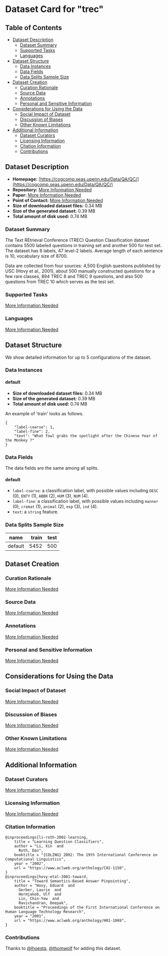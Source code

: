 ---
---

# Dataset Card for "trec"

## Table of Contents
- [Dataset Description](#dataset-description)
  - [Dataset Summary](#dataset-summary)
  - [Supported Tasks](#supported-tasks)
  - [Languages](#languages)
- [Dataset Structure](#dataset-structure)
  - [Data Instances](#data-instances)
  - [Data Fields](#data-fields)
  - [Data Splits Sample Size](#data-splits-sample-size)
- [Dataset Creation](#dataset-creation)
  - [Curation Rationale](#curation-rationale)
  - [Source Data](#source-data)
  - [Annotations](#annotations)
  - [Personal and Sensitive Information](#personal-and-sensitive-information)
- [Considerations for Using the Data](#considerations-for-using-the-data)
  - [Social Impact of Dataset](#social-impact-of-dataset)
  - [Discussion of Biases](#discussion-of-biases)
  - [Other Known Limitations](#other-known-limitations)
- [Additional Information](#additional-information)
  - [Dataset Curators](#dataset-curators)
  - [Licensing Information](#licensing-information)
  - [Citation Information](#citation-information)
  - [Contributions](#contributions)

## Dataset Description

- **Homepage:** [https://cogcomp.seas.upenn.edu/Data/QA/QC/](https://cogcomp.seas.upenn.edu/Data/QA/QC/)
- **Repository:** [More Information Needed](https://github.com/huggingface/datasets/blob/master/CONTRIBUTING.md#how-to-contribute-to-the-dataset-cards)
- **Paper:** [More Information Needed](https://github.com/huggingface/datasets/blob/master/CONTRIBUTING.md#how-to-contribute-to-the-dataset-cards)
- **Point of Contact:** [More Information Needed](https://github.com/huggingface/datasets/blob/master/CONTRIBUTING.md#how-to-contribute-to-the-dataset-cards)
- **Size of downloaded dataset files:** 0.34 MB
- **Size of the generated dataset:** 0.39 MB
- **Total amount of disk used:** 0.74 MB

### Dataset Summary

The Text REtrieval Conference (TREC) Question Classification dataset contains 5500 labeled questions in training set and another 500 for test set. The dataset has 6 labels, 47 level-2 labels. Average length of each sentence is 10, vocabulary size of 8700.

Data are collected from four sources: 4,500 English questions published by USC (Hovy et al., 2001), about 500 manually constructed questions for a few rare classes, 894 TREC 8 and TREC 9 questions, and also 500 questions from TREC 10 which serves as the test set.

### Supported Tasks

[More Information Needed](https://github.com/huggingface/datasets/blob/master/CONTRIBUTING.md#how-to-contribute-to-the-dataset-cards)

### Languages

[More Information Needed](https://github.com/huggingface/datasets/blob/master/CONTRIBUTING.md#how-to-contribute-to-the-dataset-cards)

## Dataset Structure

We show detailed information for up to 5 configurations of the dataset.

### Data Instances

#### default

- **Size of downloaded dataset files:** 0.34 MB
- **Size of the generated dataset:** 0.39 MB
- **Total amount of disk used:** 0.74 MB

An example of 'train' looks as follows.
```
{
    "label-coarse": 1,
    "label-fine": 2,
    "text": "What fowl grabs the spotlight after the Chinese Year of the Monkey ?"
}
```

### Data Fields

The data fields are the same among all splits.

#### default
- `label-coarse`: a classification label, with possible values including `DESC` (0), `ENTY` (1), `ABBR` (2), `HUM` (3), `NUM` (4).
- `label-fine`: a classification label, with possible values including `manner` (0), `cremat` (1), `animal` (2), `exp` (3), `ind` (4).
- `text`: a `string` feature.

### Data Splits Sample Size

| name  |train|test|
|-------|----:|---:|
|default| 5452| 500|

## Dataset Creation

### Curation Rationale

[More Information Needed](https://github.com/huggingface/datasets/blob/master/CONTRIBUTING.md#how-to-contribute-to-the-dataset-cards)

### Source Data

[More Information Needed](https://github.com/huggingface/datasets/blob/master/CONTRIBUTING.md#how-to-contribute-to-the-dataset-cards)

### Annotations

[More Information Needed](https://github.com/huggingface/datasets/blob/master/CONTRIBUTING.md#how-to-contribute-to-the-dataset-cards)

### Personal and Sensitive Information

[More Information Needed](https://github.com/huggingface/datasets/blob/master/CONTRIBUTING.md#how-to-contribute-to-the-dataset-cards)

## Considerations for Using the Data

### Social Impact of Dataset

[More Information Needed](https://github.com/huggingface/datasets/blob/master/CONTRIBUTING.md#how-to-contribute-to-the-dataset-cards)

### Discussion of Biases

[More Information Needed](https://github.com/huggingface/datasets/blob/master/CONTRIBUTING.md#how-to-contribute-to-the-dataset-cards)

### Other Known Limitations

[More Information Needed](https://github.com/huggingface/datasets/blob/master/CONTRIBUTING.md#how-to-contribute-to-the-dataset-cards)

## Additional Information

### Dataset Curators

[More Information Needed](https://github.com/huggingface/datasets/blob/master/CONTRIBUTING.md#how-to-contribute-to-the-dataset-cards)

### Licensing Information

[More Information Needed](https://github.com/huggingface/datasets/blob/master/CONTRIBUTING.md#how-to-contribute-to-the-dataset-cards)

### Citation Information

```
@inproceedings{li-roth-2002-learning,
    title = "Learning Question Classifiers",
    author = "Li, Xin  and
      Roth, Dan",
    booktitle = "{COLING} 2002: The 19th International Conference on Computational Linguistics",
    year = "2002",
    url = "https://www.aclweb.org/anthology/C02-1150",
}
@inproceedings{hovy-etal-2001-toward,
    title = "Toward Semantics-Based Answer Pinpointing",
    author = "Hovy, Eduard  and
      Gerber, Laurie  and
      Hermjakob, Ulf  and
      Lin, Chin-Yew  and
      Ravichandran, Deepak",
    booktitle = "Proceedings of the First International Conference on Human Language Technology Research",
    year = "2001",
    url = "https://www.aclweb.org/anthology/H01-1069",
}

```


### Contributions

Thanks to [@lhoestq](https://github.com/lhoestq), [@thomwolf](https://github.com/thomwolf) for adding this dataset.